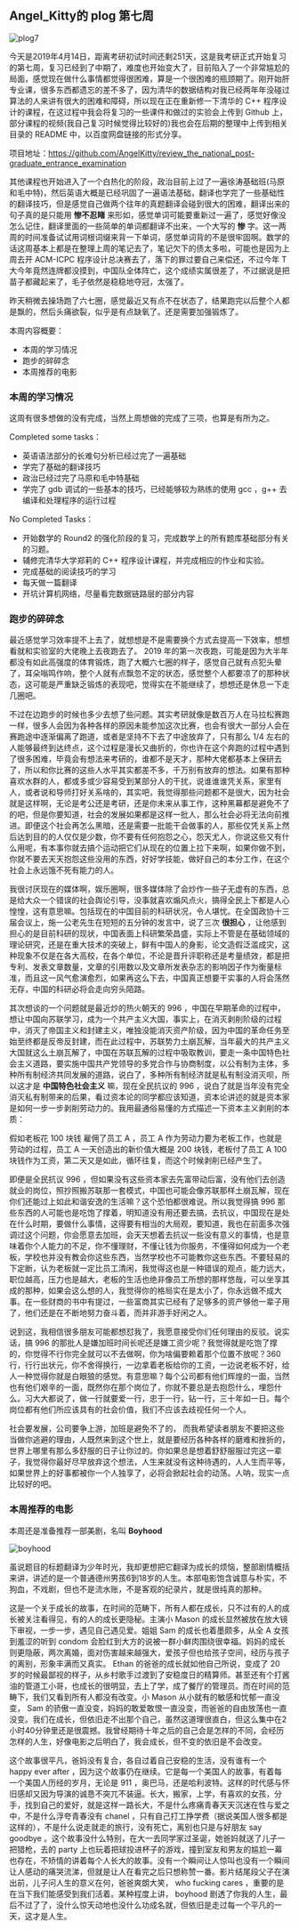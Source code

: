 ## Angel_Kitty的 plog 第七周

![plog7](./sources/2019_04_14/figure/page.jpg)

今天是2019年4月14日，距离考研初试时间还剩251天，这是我考研正式开始复习的第七周，复习已经到了中期了，难度也开始变大了，目前陷入了一个非常尴尬的局面，感觉现在做什么事情都觉得很困难，算是一个很困难的瓶颈期了。刚开始肝专业课，很多东西都遗忘的差不多了，因为清华的数据结构对我已经两年年没碰过算法的人来讲有很大的困难和障碍，所以现在正在重新修一下清华的 C++ 程序设计的课程，在这过程中我会将复习的一些课件和做过的实验会上传到 Github 上，部分课程的视频(我自己复习时候觉得比较好的)我也会在后期的整理中上传到相关目录的 README 中，以百度网盘链接的形式分享。

项目地址：https://github.com/AngelKitty/review_the_national_post-graduate_entrance_examination

其他课程也开始进入了一个白热化的阶段，政治目前上过了一遍徐涛基础班(马原和毛中特)，然后英语大概是已经巩固了一遍语法基础，翻译也学完了一些基础性的翻译技巧，但是感觉自己做两个往年的真题翻译会碰到很大的困难，翻译出来的句子真的是只能用 **惨不忍睹** 来形如，感觉单词可能要重新过一遍了，感觉好像没怎么记住，翻译里面的一些简单的单词都翻译不出来，一个大写的 **惨** 字。这一两周的时间准备试试用词根词缀来背一下单词，感觉单词背的不是很牢固啊。数学的话这周基本上都是在整理上周的笔记去了，笔记欠下的债太多啦，可能也是因为上周去开 ACM-ICPC 程序设计总决赛去了，落下的罪过要自己来偿还，不过今年 T 大今年竟然连牌都没摸到，中国队全体阵亡，这个成绩实属很差了，不过据说是把苗子都藏起来了，毛子依然是稳稳地夺冠，太强了。

昨天稍微去操场跑了六七圈，感觉最近又有点不在状态了，结果跑完以后整个人都是飘的，然后头痛欲裂，似乎是有点缺氧了。还是需要加强锻炼了。

本周内容概要：

- 本周的学习情况
- 跑步的碎碎念
- 本周推荐的电影

### 本周的学习情况

这周有很多想做的没有完成，当然上周想做的完成了三项，也算是有所为之。

Completed some tasks：

- 英语语法部分的长难句分析已经过完了一遍基础
- 学完了基础的翻译技巧
- 政治已经过完了马原和毛中特基础
- 学完了 gdb 调试的一些基本的技巧，已经能够较为熟练的使用 gcc ，g++ 去编译和处理程序的运行过程

No Completed Tasks：

- 开始数学的 Round2 的强化阶段的复习，完成数学上的所有题库基础部分有关的习题。
- 辅修完清华大学郑莉的 C++ 程序设计课程，并完成相应的作业和实验。
- 完成基础的阅读技巧的学习
- 每天做一篇翻译
- 开坑计算机网络，尽量看完数据链路层的部分内容

### 跑步的碎碎念

最近感觉学习效率提不上去了，就想想是不是需要换个方式去提高一下效率，想想看就和实验室的大佬晚上去夜跑去了。 2019 年的第一次夜跑，可能是因为大半年都没有如此高强度的体育锻炼，跑了大概六七圈的样子，感觉自己就有点犯头晕了，耳朵嗡鸣作响，整个人就有点飘忽不定的状态，感觉整个人都要凉了的那种状态，这可能是严重缺乏锻炼的表现吧，觉得实在不能继续了，想想还是休息一下走几圈吧。

不过在边跑步的时候也多少去想了些问题。其实考研就像是数百万人在马拉松赛跑一样，很多人会因为各种各样的原因未能参加这次比赛，也会有很大一部分人会在赛跑途中逐渐偏离了跑道，或者是坚持不下去了中途放弃了，只有那么 1/4 左右的人能够最终到达终点，这个过程是漫长又曲折的，你也许在这个奔跑的过程中遇到了很多困难，毕竟会有想法来考研的，谁都不是天才，那种大佬都基本上保研去了，所以和你比赛的这些人水平其实都差不多，千万别有放弃的想法。如果有那种喜欢水群的人，都或多或少容易受到某部分人的干扰，说谁谁谁凭关系，家里有人，或者说和导师打好关系啥的，其实吧，我觉得那些问题都不是很大，因为社会就是这样啊，无论是考公还是考研，还是你未来从事工作，这种黑幕都是避免不了的吧，但是你要知道，社会的发展如果都是这样一批人，那么社会必将无法向前推进。即便这个社会再怎么黑暗，还是需要一批能干会做事的人，那些仅凭关系上然后达到目的的人仅仅是少数，你不要有任何抱怨之心，怨天尤人，你说这些又有什么用呢，有本事你就去搞个运动把它们从现在的位置上拉下来啊，如果你做不到，你就不要去天天抱怨这些没用的东西，好好学技能，做好自己的本分工作，在这个社会上永远饿不死有能力的人。

我很讨厌现在的媒体啊，娱乐圈啊，很多媒体除了会炒作一些子无虚有的东西，总是给大众一个错误的社会舆论引导，没事就喜欢煽风点火，搞得全民上下都是人心惶惶，这有意思嘛。包括现在的中国目前的科研状况，令人堪忧。在全国政协十三届会议上，施一公老先生在短短的五分钟的发言中，说了三次 **很担心** ，让他感到担心的是目前科研的现状，中国表面上科研繁荣昌盛，实际上不管是在基础领域的理论研究，还是在重大技术的突破上，鲜有中国人的身影，论文造假泛滥成灾，这种现象不仅是在各大高校，在各个单位，不论是晋升评职称还是考量绩效，都是把专利、发表文章数量，文章的引用数以及文章所发表杂志的影响因子作为衡量标准，而且这一风气愈演愈烈，如果再这么下去，中国真正想要干实事的人将会荡然无存，中国的科研必将会走向穷头陌路。

其次想谈的一个问题就是最近炒的热火朝天的 996 ，中国在早期革命的过程中，想让中国向苏联学习，成为一个共产主义大国，事实上，在消灭剥削阶级的过程中，消灭了帝国主义和封建主义，唯独没能消灭资产阶级，因为中国的革命任务至始至终都是反帝反封建，而在此过程中，苏联势力土崩瓦解，当年最大的共产主义大国就这么土崩瓦解了，中国在苏联瓦解的过程中吸取教训，要走一条中国特色社会主义道路，要实施中国共产党领导的多党合作与协商制度，以公有制为主体，多种所有制经济共同发展的道路，说白了，多种所有制经济就是私有制没消灭呗，所以这才是 **中国特色社会主义** 嘛，现在全民抗议的 996 ，说白了就是当年没有完全消灭私有制带来的后果，看过资本论的同学都应该知道，资本论讲述的就是资本家是如何一步一步剥削劳动力的。我用最通俗易懂的方式描述一下资本主义剥削的本质：

假如老板花 100 块钱 雇佣了员工 A ，员工 A 作为劳动力要为老板工作，也就是劳动的过程，员工 A 一天创造出的新价值大概是 200 块钱，老板付了员工 A 100 块钱作为工资，第二天又是如此，循环往复，而这个时候剥削已经产生了。

即便是全民抗议 996 ，但如果没有这些资本家去先富带动后富，没有他们去创造就业的岗位，照抄照搬苏联那一套模式，中国也可能会像苏联那样土崩瓦解，现在你们还能过上如此和谐安逸的生活嘛？这个恐怕都很难说。所以我觉得搞 996 那些东西的人可能也是吃饱了撑着，明知道没有用还要去搞，去抗议，中国现在是处在什么时期，要做什么事情，这得要有相当的大局观，要知道，我也在前面多次强调过这个问题，你会愿意去加班，会天天想着去抗议一些没有意义的事情，也是意味着你个人能力的不足，你不懂理财，不懂让钱为你服务，不懂得如何成为一个老板，学校也并没有教会你这些东西，当然学校也不可能教你这些东西。不要轻易的下定断，认为老板就一定比员工清闲，我觉得这也是一种错误的观点，能力远大，职位越高，压力也是越大，老板的生活也绝非像员工所想的那样悠哉，可以坐享其成的那种，如果会这么想的人，我觉得你的格局实在是太小了，你永远做不成大事。在一些财商的书中有提过，一些富商其实已经有了足够多的资产够他一辈子用了，他们还是在不断地努力奋斗着，而并非游手好闲之人。

说到这，我相信很多朋友可能都想怼我了，我愿意接受你们任何理由的反驳。说实话，搞 996 的那批人是嫌加班时间长呢还是嫌工资少呢？我觉得就是吃饱了撑的，你觉得不行你完全就可以不去做啊，你为啥偏要赖着那个位置不放呢？360 行，行行出状元，你不舍得换行，一边拿着老板给你的工资，一边说老板不好，给人一种觉得你就是白眼狼的感觉。有意思嘛？每个公司都有他们辉煌的一面，当然也有他们艰辛的一面，既然你在那个岗位了，你就不要总是去抱怨什么，埋怨什么。习大大都说了，做一行就要爱一行，忠于一行，钻一行，三十年如一日。每个岗位都有他们所应该具有的社会价值，我们不应该去歧视任何一个人。

社会要发展，公司要争上游，加班是避免不了的， 而我希望读者朋友不要把这些当做你逃避的理由，人既然来到这个世上，就是要经历各种各样的磨难和挫折的，世界上哪里有那么多舒服的日子让你过的。你如果总是想着舒舒服服过完这一辈子，我觉得你最好尽早放弃这个想法，人生来就没有这种待遇的，人人生而平等，如果世界上的好事都被你一个人独享了，必将会掀起社会的动荡。人呐，现实一点比较好的吧。

### 本周推荐的电影

本周还是准备推荐一部美剧，名叫 **Boyhood**

![boyhood](./sources/2019_04_14/figure/boyhood.webp)

虽说题目的标题翻译为少年时光，我却更想把它翻译为成长的烦恼，整部剧情概括来讲，讲述的是一个普通德州男孩6到18岁的人生。本部电影饱含诚意与朴实，不狗血，不戏剧，但也不是流水账，不是客观的纪录片，就是很纯真的那种。

这是一个关于成长的故事，在时间的范畴下，所有人都在成长，只不过有的人的成长被关注看得见，有的人的成长更隐秘。主演小 Mason 的成长显然被放在放大镜下审视，一步一步，遇见自己遇见爱。姐姐 Sam 的成长也着墨颇多，从全 A 女孩到羞涩的听到 condom 会脸红到大方的说被一群小鲜肉围绕很幸福。妈妈的成长则更隐蔽，两次离婚，面对伤害越来越强大，爱孩子但也给孩子空间，经历与孩子的离别，形象丰满而又真实。 Ethan 的爸爸的成长就如他自己所说，变成了 20 岁的时候最鄙视的样子，从乡村歌手过渡到了安稳度日的精算师。甚至还有个打酱油的管道工小哥，也成长的很明显，去上了学，成了餐厅的管理员。而在时间的范畴下，我们又看到所有人都没有改变。小 Mason 从小就有的敏感和忧郁一直没变， Sam 的骄傲一直没变，妈妈的敢爱敢恨一直没变，而爸爸的自由放荡也一直没变。我们在成长，但依旧走不出那个自己，虽然这道理很直白，但这么集中在2小时40分钟里还是很震撼。我曾经期待十年之后的自己会是怎样的不同，会经历怎样的人生，好像电影之后明白了，我会成长，但不变的依旧是不会改变。

这个故事很平凡，爸妈没有复合，各自过着自己安稳的生活，没有谁有一个 happy ever after ，因为这个故事仍在继续。它是每一个美国人的故事，有着每一个美国人历经的岁月，无论是 911 ，奥巴马，还是哈利波特。这样的时代感与怀旧感却又因为导演的诚恳不突兀不装逼。长大，搬家，上学，有喜欢的女孩，分手，找到自己的爱好，就是这样一路长大，不是什么疼痛青春天天沉迷在性与爱之中，不是什么浮夸青春没有 chanel ，只有自己打工挣学费（据说美国人很多都是这样的），不是什么说走就走的旅行，没有死亡，离别也只是与好朋友 say goodbye 。这个故事没什么特别，在大一去同学家过圣诞，她爸妈就送了儿子一把猎枪，去的 party 上也玩着把球投进杯子的游戏，撞到室友和男友的尴尬一幕也存在，不矫情的讲着每个人长大的故事。没有一个瞬间让人惊叫也没有一个瞬间让人感动的痛哭流涕，但就是让人在看完之后只想称赞一番。影片结尾段父子在演出前，儿子问人生的意义在何，爸爸爽朗大笑， who fucking cares ，重要的是在当下我们能感受到我们活着。某种程度上讲， boyhood 剧透了你我的人生，最后不过了了，没什么惊天动地也没什么功成名就，但依旧是走过每一个平凡的一天，这才是人生。